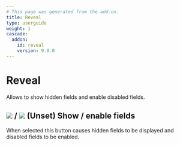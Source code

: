 ```yaml
---
# This page was generated from the add-on.
title: Reveal
type: userguide
weight: 1
cascade:
  addon:
    id: reveal
    version: 9.0.0
---
```


# Reveal

Allows to show hidden fields and enable disabled fields.

## ![](/docs/desktop/addons/reveal/images/044.png) / ![](/docs/desktop/addons/reveal/images/043.png) (Unset) Show / enable fields

When selected this button causes hidden fields to be displayed and disabled fields to be enabled.
